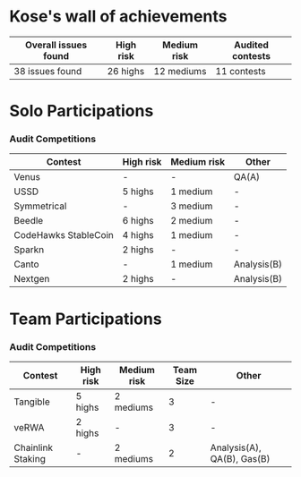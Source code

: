 # Kose's wall of achievements

| Overall issues found | High risk | Medium risk | Audited contests |
| --- | --- |--- | --- |
| 38 issues found | 26 highs | 12 mediums | 11 contests |

# Solo Participations

### Audit Competitions

| Contest | High risk | Medium risk | Other | 
| --- | --- | --- | --- | 
| Venus | -   | -   | QA(A) | 
| USSD | 5 highs | 1 medium | -   | 
| Symmetrical | -   | 3 medium | -   | 
| Beedle | 6 highs | 2 medium   | -   | 
| CodeHawks StableCoin | 4 highs | 1 medium  | -   | 
| Sparkn | 2 highs | -   | -   | 
| Canto | - | 1 medium   | Analysis(B)   | 
| Nextgen | 2 highs | -   | Analysis(B)   | 

# Team Participations

### Audit Competitions

| Contest | High risk | Medium risk | Team Size | Other | 
| --- | --- | --- | --- | --- |
| Tangible | 5 highs | 2 mediums | 3   | -   |
| veRWA | 2 highs | -   | 3   | -   |
| Chainlink Staking  | - | 2 mediums  | 2  | Analysis(A), QA(B), Gas(B)  | 
